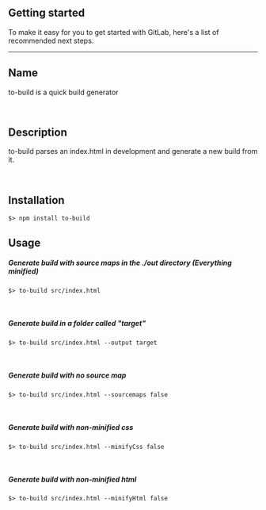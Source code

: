 
## Getting started

To make it easy for you to get started with GitLab, here's a list of recommended next steps.

***

## Name

to-build is a quick build generator

<br/>

## Description

to-build parses an index.html in development and generate a new build from it.

<br/>

## Installation

```shell
$> npm install to-build
```


## Usage



##### Generate build with source maps in the ./out directory (Everything minified)
```shell
$> to-build src/index.html
```

<br/>


##### Generate build in a folder called "target"


```shell
$> to-build src/index.html --output target
```

<br/>

##### Generate build with no source map
```shell
$> to-build src/index.html --sourcemaps false
```
<br/>

##### Generate build with non-minified css
```shell
$> to-build src/index.html --minifyCss false
```
<br/>

##### Generate build with non-minified html
```shell
$> to-build src/index.html --minifyHtml false
```



